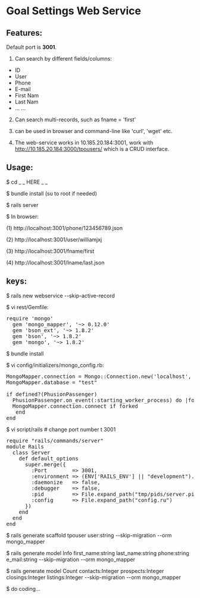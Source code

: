 # Goal Settings Web Service

## Features:

Default port is <strong>3001</strong>.

1. Can search by different fields/columns:

<ul>
<li> ID </li>
<li> User </li>
<li> Phone </li>
<li> E-mail </li>
<li> First Nam </li>
<li> Last Nam </li>
<li> ... ... </li>
</ul>

2. Can search multi-records, such as fname = 'first'

3. can be used in browser and command-line like 'curl', 'wget' etc.

4. The web-service works in 10.185.20.184:3001, work with http://10.185.20.184:3000/tpousers/ which is a CRUD interface.

## Usage:

$ cd _ _ HERE _ _

$ bundle install (su to root if needed)

$ rails server


$ In browser:

(1) http://localhost:3001/phone/123456789.json 

(2) http://localhost:3001/user/williamjxj

(3) http://localhost:3001/fname/first

(4) http://localhost:3001/lname/last.json 

## keys:

$ rails new webservice --skip-active-record

$ vi rest/Gemfile:
<pre>
require 'mongo'
  gem 'mongo_mapper', '~> 0.12.0'
  gem 'bson_ext', '~> 1.8.2'
  gem 'bson', '~> 1.8.2'
  gem 'mongo', '~> 1.8.2'
</pre>

$ bundle install

$ vi config/initializers/mongo_config.rb:
<pre>
MongoMapper.connection = Mongo::Connection.new('localhost', 27017)
MongoMapper.database = "test"
 
if defined?(PhusionPassenger)
  PhusionPassenger.on_event(:starting_worker_process) do |forked|
  MongoMapper.connection.connect if forked
   end
end
</pre>


$ vi script/rails # change port number t 3001
<pre>
require "rails/commands/server"
module Rails
  class Server
    def default_options
      super.merge({
        :Port        => 3001,
        :environment => (ENV['RAILS_ENV'] || "development").dup,
        :daemonize   => false,
        :debugger    => false,
        :pid         => File.expand_path("tmp/pids/server.pid"),
        :config      => File.expand_path("config.ru")
      })
    end
  end
end
</pre>


$ rails generate scaffold tpouser user:string --skip-migration --orm mongo_mapper

$ rails generate model Info  first_name:string last_name:string phone:string e_mail:string --skip-migration --orm mongo_mapper

$ rails generate model Count contacts:Integer prospects:Integer closings:Integer listings:Integer --skip-migration --orm mongo_mapper


$ do coding...

